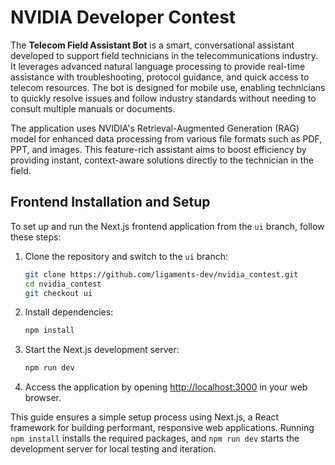 # NVIDIA Developer Contest

The **Telecom Field Assistant Bot** is a smart, conversational assistant developed to support field technicians in the telecommunications industry. It leverages advanced natural language processing to provide real-time assistance with troubleshooting, protocol guidance, and quick access to telecom resources. The bot is designed for mobile use, enabling technicians to quickly resolve issues and follow industry standards without needing to consult multiple manuals or documents.

The application uses NVIDIA's Retrieval-Augmented Generation (RAG) model for enhanced data processing from various file formats such as PDF, PPT, and images. This feature-rich assistant aims to boost efficiency by providing instant, context-aware solutions directly to the technician in the field.

## Frontend Installation and Setup

To set up and run the Next.js frontend application from the `ui` branch, follow these steps:

1. Clone the repository and switch to the `ui` branch:
    ```bash
    git clone https://github.com/ligaments-dev/nvidia_contest.git
    cd nvidia_contest
    git checkout ui
    ```

2. Install dependencies:
    ```bash
    npm install
    ```

3. Start the Next.js development server:
    ```bash
    npm run dev
    ```

4. Access the application by opening [http://localhost:3000](http://localhost:3000) in your web browser.

This guide ensures a simple setup process using Next.js, a React framework for building performant, responsive web applications. Running `npm install` installs the required packages, and `npm run dev` starts the development server for local testing and iteration.

